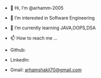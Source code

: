 - 👋 Hi, I’m @arhamm-2005
- 👀 I’m interested in Software Engineering
- 🌱 I’m currently learning JAVA,OOPS,DSA
- 📫 How to reach me ...

- Github:
- LinkedIn:
- Gmail: arhamshakil70@gmail.com

